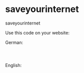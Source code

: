 # saveyourinternet
saveyourinternet

Use this code on your website:

German:
<pre><code><script>var saveyourinternet_language = 'de';</script>
<script async src="https://cdn.jsdelivr.net/gh/sebeichholz/saveyourinternet/saveyourinternet.js"></script></code></pre>

English:
<pre><code><script>var saveyourinternet_language = 'en';</script>
<script async src="https://cdn.jsdelivr.net/gh/sebeichholz/saveyourinternet/saveyourinternet.js"></script></code></pre>

